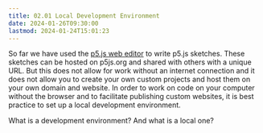 ```yaml
---
title: 02.01 Local Development Environment
date: 2024-01-26T09:30:00
lastmod: 2024-01-24T15:01:23
---
```


So far we have used the [p5.js web editor](../../../../coding/p5js/p5-js-web-editor-basics.md) to write p5.js sketches. These sketches can be hosted on p5js.org and shared with others with a unique URL. But this does not allow for work without an internet connection and it does not allow you to create your own custom projects and host them on your own domain and website. In order to work on code on your computer without the browser and to facilitate publishing custom websites, it is best practice to set up a local development environment.

What is a development environment? And what is a local one?

